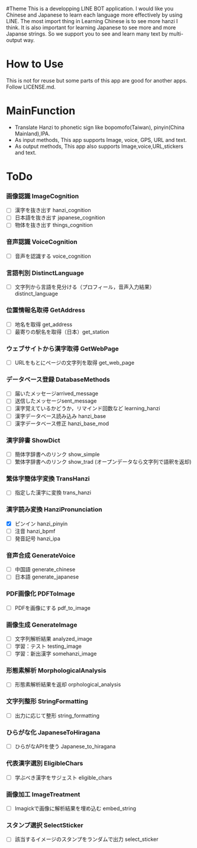 
#Theme
This is a developping LINE BOT application.
I would like you Chinese and Japanese to learn each language more effectively by using LINE.
The most import thing in Learning Chinese is to see more hanzi I think. It is also important for learning Japanese to see more and more Japanse strings.
So we support you to see and learn many text by multi-output way.

# How to Use
This is not for reuse but some parts of this app are good for another apps.
Follow LICENSE.md.

# MainFunction

- Translate Hanzi to phonetic sign like bopomofo(Taiwan), pinyin(China Mainland),IPA.
- As input methods, This app supports Image, voice, GPS, URL and text.
- As output methods, This app also supports Image,voice,URL,stickers and text.

# ToDo

### 画像認識 ImageCognition
- [ ] 漢字を抜き出す hanzi_cognition
- [ ] 日本語を抜き出す japanese_cognition
- [ ] 物体を抜き出す things_cognition

### 音声認識 VoiceCognition
- [ ] 音声を認識する voice_cognition

### 言語判別 DistinctLanguage
- [ ] 文字列から言語を見分ける（プロフィール，音声入力結果）distinct_language

### 位置情報名取得 GetAddress
- [ ] 地名を取得 get_address
- [ ] 最寄りの駅名を取得（日本）get_station

### ウェブサイトから漢字取得 GetWebPage
- [ ] URLをもとにページの文字列を取得 get_web_page

### データベース登録 DatabaseMethods
- [ ] 届いたメッセージarrived_message
- [ ] 送信したメッセージsent_message
- [ ] 漢字覚えているかどうか，リマインド回数など learning_hanzi
- [ ] 漢字データベース読み込み hanzi_base
- [ ] 漢字データベース修正 hanzi_base_mod

### 漢字辞書 ShowDict
- [ ] 簡体字辞書へのリンク show_simple 
- [ ] 繁体字辞書へのリンク show_trad
(オープンデータなら文字列で語釈を返却)

### 繁体字簡体字変換 TransHanzi
- [ ] 指定した漢字に変換 trans_hanzi

### 漢字読み変換 HanziPronunciation
- [x] ピンイン hanzi_pinyin
- [ ] 注音 hanzi_bpmf
- [ ] 発音記号 hanzi_ipa

### 音声合成 GenerateVoice
- [ ] 中国語 generate_chinese
- [ ] 日本語 generate_japanese

### PDF画像化 PDFToImage
- [ ] PDFを画像にする pdf_to_image

### 画像生成 GenerateImage
- [ ] 文字列解析結果 analyzed_image
- [ ] 学習：テスト testing_image
- [ ] 学習：新出漢字 somehanzi_image

### 形態素解析 MorphologicalAnalysis
- [ ] 形態素解析結果を返却 orphological_analysis

### 文字列整形 StringFormatting
- [ ] 出力に応じて整形 string_formatting

### ひらがな化 JapaneseToHiragana
- [ ] ひらがなAPIを使う Japanese_to_hiragana

### 代表漢字選別 EligibleChars
- [ ] 学ぶべき漢字をサジェスト eligible_chars

### 画像加工 ImageTreatment
- [ ] Imagickで画像に解析結果を埋め込む embed_string

### スタンプ選択 SelectSticker
- [ ] 該当するイメージのスタンプをランダムで出力 select_sticker